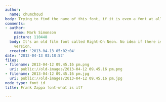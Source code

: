 ```yaml
---
author:
  name: chumchoud
body: Trying to find the name of this font, if it is even a font at all
comments:
- author:
    name: Mark Simonson
    picture: 110448
  body: It's an old film font called Right-On Neon. No idea if there is a digital
    version.
  created: '2013-04-13 05:02:04'
date: '2013-04-13 03:18:52'
files:
- filename: 2013-04-12 09.45.16 pm.png
  uri: public://old-images/2013-04-12 09.45.16 pm.png
- filename: 2013-04-12 09.45.16 pm.jpg
  uri: public://old-images/2013-04-12 09.45.16 pm.jpg
node_type: font_id
title: Frank Zappa font-what is it?

---
```

